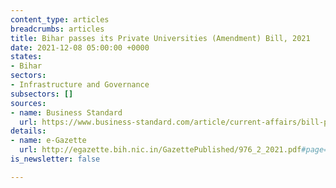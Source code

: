 ```yaml
---
content_type: articles
breadcrumbs: articles
title: Bihar passes its Private Universities (Amendment) Bill, 2021
date: 2021-12-08 05:00:00 +0000
states:
- Bihar
sectors:
- Infrastructure and Governance
subsectors: []
sources:
- name: Business Standard
  url: https://www.business-standard.com/article/current-affairs/bill-passed-to-relax-norms-for-infra-requirement-of-bihar-pvt-varsities-121113001550_1.html
details:
- name: e-Gazette
  url: http://egazette.bih.nic.in/GazettePublished/976_2_2021.pdf#page=1
is_newsletter: false

---
```

